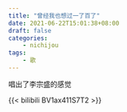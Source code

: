 ```yaml
---
title: "曾经我也想过一了百了"
date: 2021-06-22T15:01:38+08:00
draft: false
categories:
    - nichijou
tags:
    - 歌
---
```


唱出了李宗盛的感觉

{{< bilibili BV1ax411S7T2 >}}

